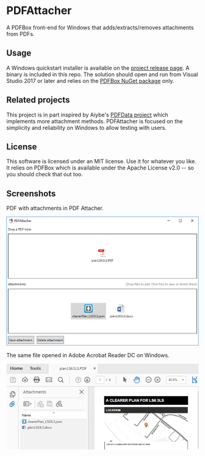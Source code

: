 # PDFAttacher
A PDFBox front-end for Windows that adds/extracts/removes attachments from PDFs.

## Usage
A Windows quickstart installer is available on the [project release page](http://tomforth.co.uk/pdfattacher/). A binary is included in this repo. The solution should open and run from Visual Studio 2017 or later and relies on the [PDFBox NuGet package](https://www.nuget.org/packages/Pdfbox/1.1.1/) only.

## Related projects
This project is in part inspired by Aiybe's [PDFData project](https://github.com/Aiybe/PDFData) which implements more attachment methods. PDFAttacher is focused on the simplicity and reliability on Windows to allow testing with users.

## License
This software is licensed under an MIT license. Use it for whatever you like. It relies on PDFBox which is available under the Apache License v2.0 -- so you should check that out too.

## Screenshots
PDF with attachments in PDF Attacher.

![PDFAttacher screenshot with a .json and a .docx file attached to a PDF](./Screenshot2.PNG?raw=true "PDFAttacher screenshot with a .json and a .docx file attached to a PDF")

The same file opened in Adobe Acrobat Reader DC on Windows.

![](./ReaderScreenshot.PNG?raw=true)
